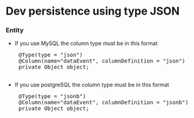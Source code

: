 # Dev persistence using type JSON

### Entity
- If you use MySQL the column type must be in this format
 <pre>
    @Type(type = "json")
    @Column(name="dataEvent", columnDefinition = "json")
    private Object object;
  </pre>

- If you use postgreSQL the column type must be in this format
 <pre>
    @Type(type = "jsonb")
    @Column(name="dataEvent", columnDefinition = "jsonb")
    private Object object;
  </pre>
